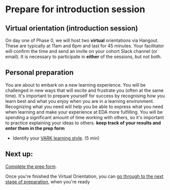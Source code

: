 # Prepare for introduction session

## Virtual orientation (introduction session)
On day one of Phase 0, we will host two **virtual** orientations via Hangout. These are typically at 11am and 6pm and last for 45 minutes. Your facilitator will confirm the time and send an invite on your cohort Slack channel (or email). It is necessary to participate in **either** of the sessions, but not both.

## Personal preparation
You are about to embark on a new learning experience. You will be challenged in new ways that will excite and frustrate you (often at the same time). It's important to prepare yourself for success by recognising how you learn best and what you enjoy when you are in a learning environment. Recognizing what you need will help you be able to express what you need when learning and make your experience at EDA more fulfilling. You will be spending a significant amount of time working with others, so it's important to practice explaining your ideas to others. **keep track of your results and enter them in the prep form**

- Identify your
<a href="http://www.vark-learn.com/english/page.asp?p=questionnaire" target="_blank">VARK learning style</a>. (5 min)

## Next up:
<a href="https://docs.google.com/forms/d/1-MW9w5sHtyWZCoFFyDoIqFU8xgDClGIQug2ufACy0-4/viewform" target="_blank">Complete the prep form</a>. <br>


Once you're finished the Virtual Orientation, you can [go through to the next stage of preparation](../course-prep.md), when you're ready
